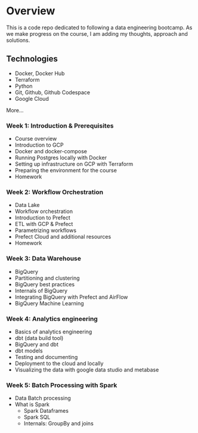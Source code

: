 # Overview

This is a code repo dedicated to following a data engineering bootcamp. As we make progress on the course, I am adding my thoughts, approach and solutions. 

## Technologies
- Docker, Docker Hub
- Terraform
- Python
- Git, Github, Github Codespace
- Google Cloud

More...


### Week 1: Introduction & Prerequisites
- Course overview
- Introduction to GCP
- Docker and docker-compose
- Running Postgres locally with Docker
- Setting up infrastructure on GCP with Terraform
- Preparing the environment for the course
- Homework


### Week 2: Workflow Orchestration
- Data Lake
- Workflow orchestration
- Introduction to Prefect
- ETL with GCP & Prefect
- Parametrizing workflows
- Prefect Cloud and additional resources
- Homework

### Week 3: Data Warehouse

- BigQuery
- Partitioning and clustering
- BigQuery best practices
- Internals of BigQuery
- Integrating BigQuery with Prefect and AirFlow
- BigQuery Machine Learning

### Week 4: Analytics engineering

- Basics of analytics engineering
- dbt (data build tool)
- BigQuery and dbt
- dbt models
- Testing and documenting
- Deployment to the cloud and locally
- Visualizing the data with google data studio and metabase

### Week 5: Batch Processing with Spark
- Data Batch processing
- What is Spark
    - Spark Dataframes
    - Spark SQL
    - Internals: GroupBy and joins
